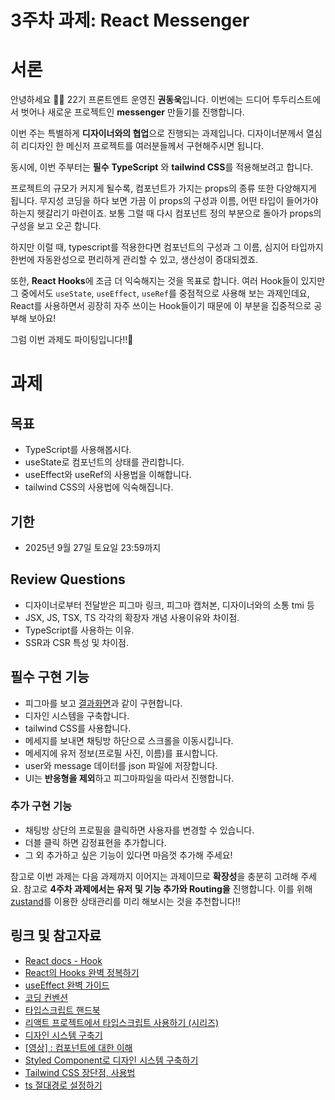 # 3주차 과제: React Messenger

# 서론

안녕하세요 🙌🏻 22기 프론트엔트 운영진 **권동욱**입니다. 이번에는 드디어 투두리스트에서 벗어나 새로운 프로젝트인 **messenger** 만들기를 진행합니다.

이번 주는 특별하게 **디자이너와의 협업**으로 진행되는 과제입니다. 디자이너분께서 열심히 리디자인 한 메신저 프로젝트를 여러분들께서 구현해주시면 됩니다.

동시에, 이번 주부터는 **필수** **TypeScript** 와 **tailwind CSS**를 적용해보려고 합니다.

프로젝트의 규모가 커지게 될수록, 컴포넌트가 가지는 props의 종류 또한 다양해지게 됩니다. 무지성 코딩을 하다 보면 가끔 이 props의 구성과 이름, 어떤 타입이 들어가야 하는지 헷갈리기 마련이죠. 보통 그럴 때 다시 컴포넌트 정의 부분으로 돌아가 props의 구성을 보고 오곤 합니다.

하지만 이럴 때, typescript를 적용한다면 컴포넌트의 구성과 그 이름, 심지어 타입까지 한번에 자동완성으로 편리하게 관리할 수 있고, 생산성이 증대되겠죠.

또한, **React Hooks**에 조금 더 익숙해지는 것을 목표로 합니다. 여러 Hook들이 있지만 그 중에서도 `useState`, `useEffect`, `useRef`를 중점적으로 사용해 보는 과제인데요, React를 사용하면서 굉장히 자주 쓰이는 Hook들이기 때문에 이 부분을 집중적으로 공부해 보아요!

그럼 이번 과제도 파이팅입니다!!🎉

# 과제

## 목표

- TypeScript를 사용해봅시다.
- useState로 컴포넌트의 상태를 관리합니다.
- useEffect와 useRef의 사용법을 이해합니다.
- tailwind CSS의 사용법에 익숙해집니다.

## 기한

- 2025년 9월 27일 토요일 23:59까지

## Review Questions

- 디자이너로부터 전달받은 피그마 링크, 피그마 캡처본, 디자이너와의 소통 tmi 등
- JSX, JS, TSX, TS 각각의 확장자 개념 사용이유와 차이점.
- TypeScript를 사용하는 이유.
- SSR과 CSR 특성 및 차이점.

## 필수 구현 기능

- 피그마를 보고 [결과화면](https://react-messenger-21th-kwondu.vercel.app/)과 같이 구현합니다.
- 디자인 시스템을 구축합니다.
- tailwind CSS를 사용합니다.
- 메세지를 보내면 채팅방 하단으로 스크롤을 이동시킵니다.
- 메세지에 유저 정보(프로필 사진, 이름)를 표시합니다.
- user와 message 데이터를 json 파일에 저장합니다.
- UI는 **반응형을 제외**하고 피그마파일을 따라서 진행합니다.

### 추가 구현 기능

- 채팅방 상단의 프로필을 클릭하면 사용자를 변경할 수 있습니다.
- 더블 클릭 하면 감정표현을 추가합니다.
- 그 외 추가하고 싶은 기능이 있다면 마음껏 추가해 주세요!

참고로 이번 과제는 다음 과제까지 이어지는 과제이므로 **확장성**을 충분히 고려해 주세요. 참고로 **4주차 과제에서는 유저 및 기능 추가와 Routing을** 진행합니다. 이를 위해 [zustand](https://zustand.docs.pmnd.rs/getting-started/introduction)를 이용한 상태관리를 미리 해보시는 것을 추천합니다!!

## 링크 및 참고자료

- [React docs - Hook](https://ko.reactjs.org/docs/hooks-intro.html)
- [React의 Hooks 완벽 정복하기](https://velog.io/@velopert/react-hooks#1-usestate)
- [useEffect 완벽 가이드](https://overreacted.io/ko/a-complete-guide-to-useeffect/)
- [코딩 컨벤션](https://ui.toast.com/fe-guide/ko_CODING-CONVENTION)
- [타입스크립트 핸드북](https://joshua1988.github.io/ts/intro.html)
- [리액트 프로젝트에서 타입스크립트 사용하기 (시리즈)](https://velog.io/@velopert/series/react-with-typescript)
- [디자인 시스템 구축기](https://yozm.wishket.com/magazine/detail/1830/)
- [[영상] : 컴포넌트에 대한 이해](https://www.youtube.com/watch?v=21eiJc90ggo)
- [Styled Component로 디자인 시스템 구축하기](https://zaat.dev/blog/building-a-design-system-in-react-with-styled-components/)
- [Tailwind CSS 장단점, 사용법](https://wonny.space/writing/dev/hello-tailwind-css)
- [ts 절대경로 설정하기](https://tesseractjh.tistory.com/232)
